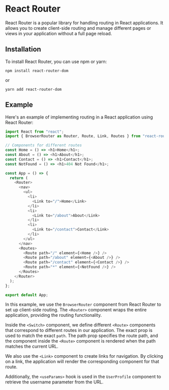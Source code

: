 # React Router

React Router is a popular library for handling routing in React applications. It allows you to create client-side routing and manage different pages or views in your application without a full page reload.

## Installation

To install React Router, you can use npm or yarn:

```shell
npm install react-router-dom
```

or

```shell
yarn add react-router-dom
```

## Example

Here's an example of implementing routing in a React application using React Router:

```javascript
import React from "react";
import { BrowserRouter as Router, Route, Link, Routes } from "react-router-dom";

// Components for different routes
const Home = () => <h1>Home</h1>;
const About = () => <h1>About</h1>;
const Contact = () => <h1>Contact</h1>;
const NotFound = () => <h1>404 Not Found</h1>;

const App = () => {
  return (
    <Router>
      <nav>
        <ul>
          <li>
            <Link to="/">Home</Link>
          </li>
          <li>
            <Link to="/about">About</Link>
          </li>
          <li>
            <Link to="/contact">Contact</Link>
          </li>
        </ul>
      </nav>
      <Routes>
        <Route path="/" element={<Home />} />
        <Route path="/about" element={<About />} />
        <Route path="/contact" element={<Contact />} />
        <Route path="*" element={<NotFound />} />
      </Routes>
    </Router>
  );
};

export default App;
```

In this example, we use the `BrowserRouter` component from React Router to set up client-side routing. The `<Router>` component wraps the entire application, providing the routing functionality.

Inside the `<Switch>` component, we define different `<Route>` components that correspond to different routes in our application. The exact prop is used to match the exact `path`. The path prop specifies the route path, and the component inside the `<Route>` component is rendered when the path matches the current URL.

We also use the `<Link>` component to create links for navigation. By clicking on a link, the application will render the corresponding component for that route.

Additionally, the `<useParams>` hook is used in the `UserProfile` component to retrieve the username parameter from the URL.
